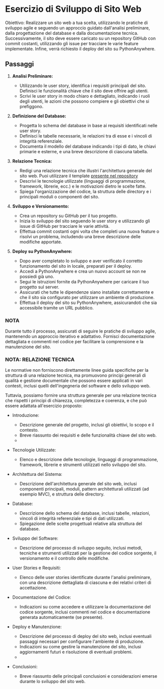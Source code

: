 # Esercizio di Sviluppo di Sito Web

Obiettivo:
Realizzare un sito web a tua scelta, utilizzando le pratiche di sviluppo agile e seguendo un approccio guidato dall'analisi preliminare, dalla progettazione del database e dalla documentazione tecnica. Successivamente, il sito deve essere caricato su un repository GitHub con commit costanti, utilizzando gli issue per tracciare le varie feature implementate. Infine, verrà richiesto il deploy del sito su PythonAnywhere.

## Passaggi

1. **Analisi Preliminare:**
   - Utilizzando le user story, identifica i requisiti principali del sito. Definisci le funzionalità chiave che il sito deve offrire agli utenti.
   - Scrivi le user story in modo chiaro e dettagliato, indicando i ruoli degli utenti, le azioni che possono compiere e gli obiettivi che si prefiggono.

2. **Definizione del Database:**
   - Progetta lo schema del database in base ai requisiti identificati nelle user story.
   - Definisci le tabelle necessarie, le relazioni tra di esse e i vincoli di integrità referenziale.
   - Documenta il modello del database indicando i tipi di dato, le chiavi primarie e esterne, e una breve descrizione di ciascuna tabella.

3. **Relazione Tecnica:**
   - Redigi una relazione tecnica che illustri l'architettura generale del sito web. Puoi utilizzare il template [presente  nel repository](https://github.com/ProfAndreaPollini/quinta-info-sito-web/blob/ad6aff218156d1cc32c36fc7057582ee3c3ccb7d/template_relazione_tecnica.md)
   - Descrivi le tecnologie utilizzate (linguaggi di programmazione, framework, librerie, ecc.) e le motivazioni dietro le scelte fatte.
   - Spiega l'organizzazione del codice, la struttura delle directory e i principali moduli o componenti del sito.

4. **Sviluppo e Versionamento:**
   - Crea un repository su GitHub per il tuo progetto.
   - Inizia lo sviluppo del sito seguendo le user story e utilizzando gli issue di GitHub per tracciare le varie attività.
   - Effettua commit costanti ogni volta che completi una nuova feature o risolvi un problema, includendo una breve descrizione delle modifiche apportate.

5. **Deploy su PythonAnywhere:**
   - Dopo aver completato lo sviluppo e aver verificato il corretto funzionamento del sito in locale, preparati per il deploy.
   - Accedi a PythonAnywhere e crea un nuovo account se non ne possiedi già uno.
   - Segui le istruzioni fornite da PythonAnywhere per caricare il tuo progetto sul server.
   - Assicurati che tutte le dipendenze siano installate correttamente e che il sito sia configurato per utilizzare un ambiente di produzione.
   - Effettua il deploy del sito su PythonAnywhere, assicurandoti che sia accessibile tramite un URL pubblico.

### NOTA

Durante tutto il processo, assicurati di seguire le pratiche di sviluppo agile, mantenendo un approccio iterativo e adattativo. Fornisci documentazione dettagliata e commenti nel codice per facilitare la comprensione e la manutenzione del sito.

### NOTA: RELAZIONE TECNICA

Le normative non forniscono direttamente linee guida specifiche per la struttura di una relazione tecnica, ma promuovono principi generali di qualità e gestione documentale che possono essere applicati in vari contesti, inclusi quelli dell'ingegneria del software e dello sviluppo web.

Tuttavia, possiamo fornire una struttura generale per una relazione tecnica che rispetti i principi di chiarezza, completezza e coerenza, e che può essere adattata all'esercizio proposto:

- Introduzione:

  - Descrizione generale del progetto, inclusi gli obiettivi, lo scopo e il contesto.
  - Breve riassunto dei requisiti e delle funzionalità chiave del sito web.
  - 
- Tecnologie Utilizzate:

  - Elenco e descrizione delle tecnologie, linguaggi di programmazione, framework, librerie e strumenti utilizzati nello sviluppo del sito.

- Architettura del Sistema:

  - Descrizione dell'architettura generale del sito web, inclusi componenti principali, moduli, pattern architetturali utilizzati (ad esempio MVC), e struttura delle directory.
- Database:

  - Descrizione dello schema del database, inclusi tabelle, relazioni, vincoli di integrità referenziale e tipi di dati utilizzati.
  - Spiegazione delle scelte progettuali relative alla struttura del database.

- Sviluppo del Software:

  - Descrizione del processo di sviluppo seguito, inclusi metodi, tecniche e strumenti utilizzati per la gestione del codice sorgente, il versionamento e il controllo delle modifiche.

- User Stories e Requisiti:

  - Elenco delle user stories identificate durante l'analisi preliminare, con una descrizione dettagliata di ciascuna e dei relativi criteri di accettazione.

- Documentazione del Codice:

  - Indicazioni su come accedere e utilizzare la documentazione del codice sorgente, inclusi commenti nel codice e documentazione generata automaticamente (se presente).

- Deploy e Manutenzione:

  - Descrizione del processo di deploy del sito web, inclusi eventuali passaggi necessari per configurare l'ambiente di produzione.
  - Indicazioni su come gestire la manutenzione del sito, inclusi aggiornamenti futuri e risoluzione di eventuali problemi.
  - 
- Conclusioni:

  - Breve riassunto delle principali conclusioni e considerazioni emerse durante lo sviluppo del sito web.


